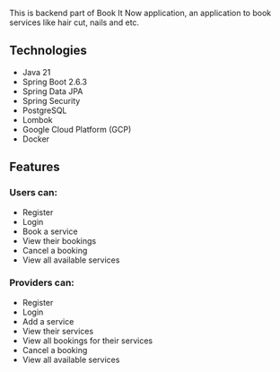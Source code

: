This is backend part of Book It Now application, an application to book services like hair cut, nails and etc.

## Technologies
- Java 21
- Spring Boot 2.6.3
- Spring Data JPA
- Spring Security
- PostgreSQL
- Lombok
- Google Cloud Platform (GCP)
- Docker

## Features

### Users can:
- Register
- Login
- Book a service
- View their bookings
- Cancel a booking
- View all available services


### Providers can:
- Register
- Login
- Add a service
- View their services
- View all bookings for their services
- Cancel a booking
- View all available services


